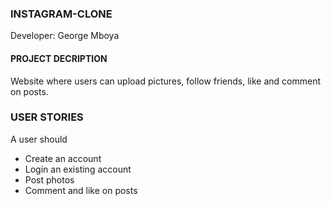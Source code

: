 ### INSTAGRAM-CLONE
Developer: George Mboya

#### PROJECT DECRIPTION
Website where users can upload pictures, follow friends, like and comment on posts.

### USER STORIES
A user should
* Create an account
* Login an existing account
* Post photos
* Comment and like on posts


